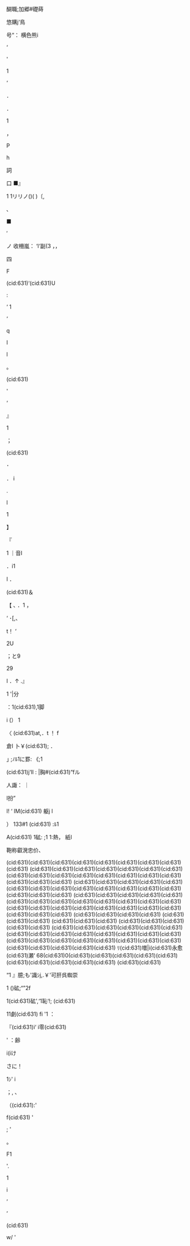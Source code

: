 醐職;加郷#礎蒔

悠購j‘鳥

号“： 横色熊i

‘

'

1

‘

．

．

1

，

P

h

詞

口 ■』

1 1リリノ()( )〔,

､

■

′

ノ 收柵嵐： ‘l‘副(3 ，，

四

F

(cid:631)‘(cid:631)U

:

‘ 1

‘

q

I

l

｡

(cid:631)

'

‘

』

1

；

(cid:631)

･

．
i

.

l

1

】

『

1
｜音I

．i1

I ．

(cid:631)＆

【
､
．1 ，

‘ ･[,、

t！ ‘

2U

；と9

29

I ．↑ .』

1 '|分

：1(cid:631),1脚

i (） 1

〈 (cid:631)at,．t ！ f

倉I 卜￥(cid:631); ．

｣ ;ﾉﾙ1に罫: 《;1

(cid:631)j‘Il : |胸#(cid:631)“fル

人諏： ｜

I扮”

I! ‘ IM(cid:631) 躯j l

） 133#1 (cid:631) :ﾙ1

A(cid:631) 1砿: ;1 1:熱， 紙I

鞄称叡溌忠价、

(cid:631)(cid:631)(cid:631)(cid:631)(cid:631)(cid:631)(cid:631)(cid:631)(cid:631)
(cid:631)(cid:631)(cid:631)(cid:631)(cid:631)(cid:631)(cid:631)(cid:631)(cid:631)(cid:631)(cid:631)(cid:631)(cid:631)(cid:631)(cid:631)(cid:631)(cid:631)(cid:631)
(cid:631)(cid:631)(cid:631)(cid:631)(cid:631)(cid:631)(cid:631)(cid:631)(cid:631)(cid:631)(cid:631)(cid:631)(cid:631)(cid:631)(cid:631)(cid:631)
(cid:631)(cid:631)(cid:631)(cid:631)(cid:631)(cid:631)(cid:631)(cid:631)(cid:631)(cid:631)(cid:631)(cid:631)(cid:631)(cid:631)(cid:631)(cid:631)(cid:631)(cid:631)(cid:631)(cid:631)(cid:631)(cid:631)(cid:631)(cid:631)
(cid:631)(cid:631)(cid:631)(cid:631)
(cid:631)(cid:631)(cid:631)
(cid:631)(cid:631)(cid:631)
(cid:631)(cid:631)(cid:631)(cid:631)(cid:631)
(cid:631)(cid:631)(cid:631)(cid:631)(cid:631)(cid:631)(cid:631)(cid:631)(cid:631)(cid:631)(cid:631)(cid:631)(cid:631)(cid:631)(cid:631)(cid:631)(cid:631)(cid:631)(cid:631)(cid:631)(cid:631)(cid:631)(cid:631)(cid:631)(cid:631)(cid:631)(cid:631)
ﾘ(cid:631)増|i(cid:631)永愈(cid:631)瀬‘ 68(cid:631)0(cid:631)(cid:631)(cid:631)(cid:631)(cid:631)(cid:631)(cid:631)(cid:631)(cid:631)(cid:631)
(cid:631)(cid:631)

“1 』臆;も'識ｼj,.￥'可肝呉蜘崇

1 ()砿;“”2f

1(cid:631)砿',‘1恥‘!; (cid:631)

11劇(cid:631) fi '1 ：

『(cid:631)i‘ i零(cid:631)

' ：齢

i(iけ

さに！

1ｼ' i

；, ､

（(cid:631):'

f(cid:631) '

; '

。

F1

'.

1

i

’

’

(cid:631)

w/ '

